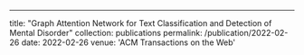 ---
title: "Graph Attention Network for Text Classification and Detection of Mental Disorder"
collection: publications
permalink: /publication/2022-02-26
date: 2022-02-26
venue: 'ACM Transactions on the Web'